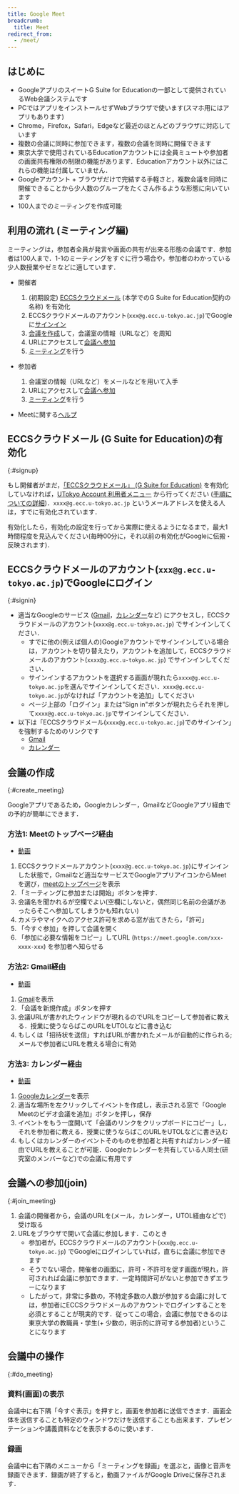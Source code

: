 ```yaml
---
title: Google Meet
breadcrumb:
  title: Meet
redirect_from:
  - /meet/
---
```

## はじめに

* GoogleアプリのスイートG Suite for Educationの一部として提供されているWeb会議システムです
* PCではアプリをインストールせずWebブラウザで使います(スマホ用にはアプリもあります)
* Chrome，Firefox，Safari，Edgeなど最近のほとんどのブラウザに対応しています
* 複数の会議に同時に参加できます，複数の会議を同時に開催できます
* 東京大学で使用されているEducationアカウントには全員ミュートや参加者の画面共有権限の制限の機能があります．Educationアカウント以外にはこれらの機能は付属していません．
* Googleアカウント + ブラウザだけで完結する手軽さと，複数会議を同時に開催できることから少人数のグループをたくさん作るような形態に向いています
* 100人までのミーティングを作成可能

## 利用の流れ (ミーティング編)

ミーティングは，参加者全員が発言や画面の共有が出来る形態の会議です．参加者は100人まで．1-1のミーティングをすぐに行う場合や，参加者のわかっている少人数授業やゼミなどに適しています．

* 開催者
  1. (初期設定) [ECCSクラウドメール](https://www.ecc.u-tokyo.ac.jp/announcement/2016/02/08_2116.html) (本学でのG Suite for Education契約の名称) を有効化
  1. ECCSクラウドメールのアカウント(`xxx@g.ecc.u-tokyo.ac.jp`)でGoogleに<a href="#signin">サインイン</a>
  1. <a href="#create_meeting">会議を作成</a>して，会議室の情報（URLなど）を周知
  1. URLにアクセスして<a href="#join_meeting">会議へ参加</a>
  1. <a href="#do_meeting">ミーティング</a>を行う
  
* 参加者
  1. 会議室の情報（URLなど）をメールなどを用いて入手
  1. URLにアクセスして<a href="#join_meeting">会議へ参加</a>
  1. <a href="#do_meeting">ミーティング</a>を行う

* Meetに関する[ヘルプ](https://support.google.com/meet/)

## ECCSクラウドメール (G Suite for Education)の有効化
{:#signup}

もし開催者がまだ，<a href="https://www.ecc.u-tokyo.ac.jp/announcement/2016/02/08_2116.html" target="_blank">「ECCSクラウドメール」 (G Suite for Education)</a> を有効化していなければ，<a href="https://utacm.adm.u-tokyo.ac.jp/webmtn/LoginServlet" target="_blank">UTokyo Account 利用者メニュー</a> から行ってください (<a href="https://hwb.ecc.u-tokyo.ac.jp/wp/literacy/email/initialize/" target="_blank">手順についての詳細</a>)．`xxxx@g.ecc.u-tokyo.ac.jp` というメールアドレスを使える人は，すでに有効化されています．

有効化したら，有効化の設定を行ってから実際に使えるようになるまで，最大1時間程度を見込んでください(毎時00分に，それ以前の有効化がGoogleに伝搬・反映されます)．

## ECCSクラウドメールのアカウント(`xxx@g.ecc.u-tokyo.ac.jp`)でGoogleにログイン
{:#signin}

* 適当なGoogleのサービス (<a href="https://mail.google.com/" target="_blank" rel="noopener">Gmail</a>，<a href="https://calendar.google.com/" target="_blank" rel="noopener">カレンダー</a>など) にアクセスし，ECCSクラウドメールのアカウント(`xxxx@g.ecc.u-tokyo.ac.jp`) でサインインしてください．
  * すでに他の(例えば個人の)Googleアカウントでサインインしている場合は，アカウントを切り替えたり，アカウントを追加して，ECCSクラウドメールのアカウント(`xxxx@g.ecc.u-tokyo.ac.jp`) でサインインしてください．
  * サインインするアカウントを選択する画面が現れたら`xxxx@g.ecc.u-tokyo.ac.jp`を選んでサインインしてください．`xxxx@g.ecc.u-tokyo.ac.jp`がなければ「アカウントを追加」してください
  * ページ上部の「ログイン」または"Sign in"ボタンが現れたらそれを押して`xxxx@g.ecc.u-tokyo.ac.jp`でサインインしてください．
* 以下は「ECCSクラウドメール(`xxxx@g.ecc.u-tokyo.ac.jp`)でのサインイン」を強制するためのリンクです
  * <a href="https://mail.google.com/a/g.ecc.u-tokyo.ac.jp" target="_blank" rel="noopener">Gmail</a>
  * <a href="https://calendar.google.com/a/g.ecc.u-tokyo.ac.jp" target="_blank" rel="noopener">カレンダー</a>

## 会議の作成
{:#create_meeting}

Googleアプリであるため，Googleカレンダー，GmailなどGoogleアプリ経由での予約が簡単にできます．

### 方法1: Meetのトップページ経由

* <a href="https://youtu.be/rysK8GiH3KM" target="_blank" rel="noopener">動画</a>

1. ECCSクラウドメールアカウント(`xxxx@g.ecc.u-tokyo.ac.jp`)にサインインした状態で，Gmailなど適当なサービスでGoogleアプリアイコンからMeetを選び，<a href="https://meet.google.com/" target="_blank">meetのトップページ</a>を表示
1. 「ミーティングに参加または開始」ボタンを押す．
1. 会議名を聞かれるが空欄でよい(空欄にしないと，偶然同じ名前の会議があったらそこへ参加してしまうかも知れない)
1. カメラやマイクへのアクセス許可を求める窓が出てきたら，「許可」
1. 「今すぐ参加」を押して会議を開く
1. 「参加に必要な情報をコピー」してURL (`https://meet.google.com/xxx-xxxx-xxx`) を参加者へ知らせる

### 方法2: Gmail経由

* <a href="https://youtu.be/3xfHobXsj2Q" target="_blank" rel="noopener">動画</a>

1. <a href="https://mail.google.com/a/g.ecc.u-tokyo.ac.jp" target="_blank" rel="noopener">Gmail</a>を表示
1. 「会議を新規作成」ボタンを押す
1. 会議URLが書かれたウィンドウが現れるのでURLをコピーして参加者に教える．授業に使うならばこのURLをUTOLなどに書き込む
1. もしくは「招待状を送信」すればURLが書かれたメールが自動的に作られる; メールで参加者にURLを教える場合に有効

### 方法3: カレンダー経由

* <a href="https://youtu.be/VQs4Ps6Zsz0" target="_blank" rel="noopener">動画</a>

1. <a href="https://calendar.google.com/a/g.ecc.u-tokyo.ac.jp" target="_blank" rel="noopener">Googleカレンダー</a>を表示
1. 適当な場所を左クリックしてイベントを作成し，表示される窓で「Google Meetのビデオ会議を追加」ボタンを押し，保存
1. イベントをもう一度開いて「会議のリンクをクリップボードにコピー」し，それを参加者に教える．授業に使うならばこのURLをUTOLなどに書き込む
1. もしくはカレンダーのイベントそのものを参加者と共有すればカレンダー経由でURLを教えることが可能．Googleカレンダーを共有している人同士(研究室のメンバーなど)での会議に有用です

## 会議への参加(join)
{:#join_meeting}

1. 会議の開催者から，会議のURLを(メール，カレンダー，UTOL経由などで)受け取る
1. URLをブラウザで開いて会議に参加します．このとき
    * 参加者が，ECCSクラウドメールのアカウント(`xxx@g.ecc.u-tokyo.ac.jp`) でGoogleにログインしていれば，直ちに会議に参加できます
    * そうでない場合，開催者の画面に，許可・不許可を促す画面が現れ，許可されれば会議に参加できます．一定時間許可がないと参加できずエラーになります
    * したがって，非常に多数の，不特定多数の人数が参加する会議に対しては，参加者にECCSクラウドメールのアカウントでログインすることを必須とすることが現実的です．従ってこの場合，会議に参加できるのは東京大学の教職員・学生(+ 少数の，明示的に許可する参加者)ということになります

## 会議中の操作
{:#do_meeting}

### 資料(画面)の表示

会議中に右下隅「今すぐ表示」を押すと，画面を参加者に送信できます．画面全体を送信することも特定のウィンドウだけを送信することも出来ます．プレゼンテーションや講義資料などを表示するのに使います．

### 録画

会議中に右下隅のメニューから「ミーティングを録画」を選ぶと，画像と音声を録画できます．録画が終了すると，動画ファイルがGoogle Driveに保存されます．
